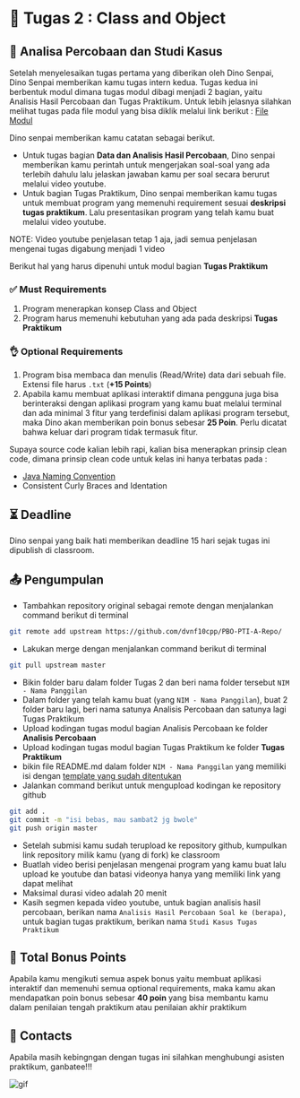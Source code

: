 # 📝 Tugas 2 : Class and Object

## 💼 Analisa Percobaan dan Studi Kasus

Setelah menyelesaikan tugas pertama yang diberikan oleh Dino Senpai, Dino Senpai memberikan kamu tugas intern kedua. Tugas kedua ini berbentuk modul dimana tugas modul dibagi menjadi 2 bagian, yaitu Analisis Hasil Percobaan dan Tugas Praktikum. Untuk lebih jelasnya silahkan melihat tugas pada file modul yang bisa diklik melalui link berikut : [File Modul](./Modul%201%20Bab%201%20Class%20dan%20Object.pdf)

Dino senpai memberikan kamu catatan sebagai berikut.
- Untuk tugas bagian **Data dan Analisis Hasil Percobaan**, Dino senpai memberikan kamu perintah untuk mengerjakan soal-soal yang ada terlebih dahulu lalu jelaskan jawaban kamu per soal secara berurut melalui video youtube. 
- Untuk bagian Tugas Praktikum, Dino senpai memberikan kamu tugas untuk membuat program yang memenuhi requirement sesuai **deskripsi tugas praktikum**.  Lalu presentasikan program yang telah kamu buat melalui video youtube.

NOTE: Video youtube penjelasan tetap 1 aja, jadi semua penjelasan mengenai tugas digabung menjadi 1 video 

Berikut hal yang harus dipenuhi untuk modul bagian **Tugas Praktikum**

### ✅ Must Requirements
1. Program menerapkan konsep Class and Object
2. Program harus memenuhi kebutuhan yang ada pada deskripsi **Tugas Praktikum**

### 👌 Optional Requirements

1. Program bisa membaca dan menulis (Read/Write) data dari sebuah file. Extensi file harus ```.txt``` (**+15 Points**)
2. Apabila kamu membuat aplikasi interaktif dimana pengguna juga bisa berinteraksi dengan aplikasi program yang kamu buat melalui terminal dan ada minimal 3 fitur yang terdefinisi dalam aplikasi program tersebut, maka Dino akan memberikan poin bonus sebesar **25 Poin**. Perlu dicatat bahwa keluar dari program tidak termasuk fitur.

Supaya source code kalian lebih rapi, kalian bisa menerapkan prinsip clean code, dimana prinsip clean code untuk kelas ini hanya terbatas pada : 
- [Java Naming Convention](https://www.javatpoint.com/java-naming-conventions)
- Consistent Curly Braces and Identation

## ⏳ Deadline

Dino senpai yang baik hati memberikan deadline 15 hari sejak tugas ini dipublish di classroom.

## 📤 Pengumpulan

- Tambahkan repository original sebagai remote dengan menjalankan command berikut di terminal
```zsh
git remote add upstream https://github.com/dvnf10cpp/PBO-PTI-A-Repo/
```
- Lakukan merge dengan menjalankan command berikut di terminal
```zsh
git pull upstream master
```
- Bikin folder baru dalam folder Tugas 2 dan beri nama folder tersebut ```NIM - Nama Panggilan```
- Dalam folder yang telah kamu buat (yang ```NIM - Nama Panggilan```), buat 2 folder baru lagi, beri nama satunya Analisis Percobaan dan satunya lagi Tugas Praktikum
- Upload kodingan tugas modul bagian Analisis Percobaan ke folder **Analisis Percobaan**
- Upload kodingan tugas modul bagian Tugas Praktikum ke folder **Tugas Praktikum**
- bikin file README.md dalam folder ```NIM - Nama Panggilan``` yang memiliki isi dengan [template yang sudah ditentukan](./22xxx%20-%20Devan/README.md) 
- Jalankan command berikut untuk mengupload kodingan ke repository github
```zsh
git add .
git commit -m "isi bebas, mau sambat2 jg bwole"
git push origin master
```
- Setelah submisi kamu sudah terupload ke repository github, kumpulkan link repository milik kamu (yang di fork) ke classroom
- Buatlah video berisi penjelasan mengenai program yang kamu buat lalu upload ke youtube dan batasi videonya hanya yang memiliki link yang dapat melihat
- Maksimal durasi video adalah 20 menit
- Kasih segmen kepada video youtube, untuk bagian analisis hasil percobaan, berikan nama ```Analisis Hasil Percobaan Soal ke (berapa)```, untuk bagian tugas praktikum, berikan nama ```Studi Kasus Tugas Praktikum```

## 💯 Total Bonus Points
Apabila kamu mengikuti semua aspek bonus yaitu membuat aplikasi interaktif dan memenuhi semua optional requirements, maka kamu akan mendapatkan poin bonus sebesar **40 poin** yang bisa membantu kamu dalam penilaian tengah praktikum atau penilaian akhir praktikum

## 👥 Contacts

Apabila masih kebingngan dengan tugas ini silahkan menghubungi asisten praktikum, ganbatee!!!

![gif](https://media1.tenor.com/m/fkPxqJwOVhoAAAAC/qforce-stat.gif)